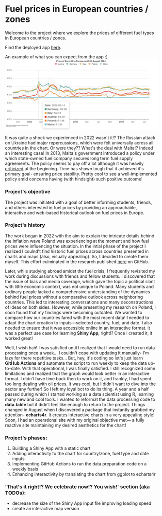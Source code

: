 # Fuel prices in European countries / zones
Welcome to the project where we explore the prices of different fuel types in European countries / zones.

Find the deployed app [here](https://vosbrucke.shinyapps.io/Fuel_prices_in_europe/).

An example of what you can expect from the app :)
![app](https://github.com/Vosbrucke/Fuel_prices_in_europe/blob/main/Price%20of%20Euro%2095%20in%20Europe%20until%2005%20August%202024.jpeg "Fuel prices example")

It was quite a shock we experienced in 2022 wasn't it!? The Russian attack on Ukraine had major repercussions, which were felt universally across all countries in the chart. Or were they?? What's the deal with Malta!? Indeed an interesting case! In 2013, Malta's government introduced a policy under which state-owned fuel company secures long term fuel supply agreements. The policy seems to pay off a lot although it was heavily [criticized](https://timesofmalta.com/article/Fuel-price-stability-a-myth.556585) at the beginning. Time has shown tough that it achieved it's primary goal- ensuring price stability. Pretty cool to see a well-implemented policy amid concerns having (with hindsight) such positive outcome!

### Project's objective
The project was initiated with a goal of better informing students, friends, and others interested in fuel prices by providing an approachable, interactive and web-based historical outlook on fuel prices in Europe. 

### Project's history
The work began in 2022 with the aim to explain the intricate details behind the inflation wave Poland was experiencing at the moment and how fuel prices were influencing the situation. In the intial phase of the project I realized I coulnd't find historic fuel prices across countries presented in charts and maps (also, visually appealing). So, I decided to create them myself. This effort culminated in the research published [here](https://github.com/Vosbrucke/Poland_Pb95_prices) on GitHub.

Later, while studying abroad amidst the fuel crisis, I frequently revisited my work during discussions with friends and fellow students. I discovered that the issue of bias and media coverage, which gave the topic a political slant with little economic context, was not unique to Poland. Many students and ordinary people lacked a comprehensive understanding of the dynamics behind fuel prices without a comparative outlook across neighboring countries. This led to interesting conversations and many deconstructions of ideas on both sides. However, while presenting my research on Poland, I soon found that my findings were becoming outdated. We wanted to compare how our countries fared with the most recent data! I needed to adapt the chart creation to inputs—selected country, fuel, and date. I also needed to ensure that it was accessible online in an interactive format. It was a perfect use case for learning **Shiny App**, right!? Once I created it, it worked great!

Well, I wish hah! I was satisfied until I realized that I would need to run data processing once a week... I couldn't cope with updating it manually- I'm lazy for there repetitive tasks... But, hey, it's coding so let's just learn **GitHub Actions** and automate the script to run weekly to keep the data up-to-date. With that operational, I was finally satisfied. I still recognized some limitations and realized that the graph would look better in an interactive format. I didn’t have time back then to work on it, and frankly, I had spent too long dealing with oil prices. It was cool, but I didn’t want to dive into the sector any further! So I left my loyal bot to do its thing. A year and a half passed during which I started working as a data scientist using R, learning many new and cool tools. I wanted to reformat the data processing code to **data.table** but it didn’t feel like enough to return to the project. Things changed in August when I discovered a package that instantly grabbed my attention- **echarts4r**. It creates interactive charts in a very appealing style! Soon, I had an operational site with my original objective met— a fully reactive site maintaining my desired aesthetics for the chart!

### Project's phases:
1. Building a Shiny App with a static chart
2. Adding interactivity to the chart for country/zone, fuel type and date inputs
3. Implementing GitHub Actions to run the data preparation code on a weekly basis
4. Enhancing interactivity by translating the chart from ggplot to echarts4r

### 'That's it right!? We celebrate now!? You wish!' section (aka TODOs):
* decrease the size of the Shiny App input file improving loading speed
* create an interactive map version
